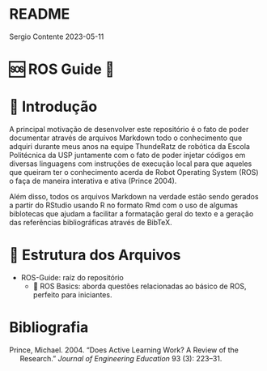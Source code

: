 README
================
Sergio Contente
2023-05-11

# :sos: ROS Guide :robot:

# :memo: Introdução

A principal motivação de desenvolver este repositório é o fato de poder
documentar através de arquivos Markdown todo o conhecimento que adquiri
durante meus anos na equipe ThundeRatz de robótica da Escola Politécnica
da USP juntamente com o fato de poder injetar códigos em diversas
linguagens com instruções de execução local para que aqueles que queiram
ter o conhecimento acerda de Robot Operating System (ROS) o faça de
maneira interativa e ativa (Prince 2004).

Além disso, todos os arquivos Markdown na verdade estão sendo gerados a
partir do RStudio usando R no formato Rmd com o uso de algumas
biblotecas que ajudam a facilitar a formatação geral do texto e a
geração das referências bibliográficas através de BibTeX.

# :open_file_folder: Estrutura dos Arquivos

- ROS-Guide: raíz do repositório
  - :seedling: ROS Basics: aborda questões relacionadas ao básico de
    ROS, perfeito para iniciantes.

# Bibliografia

<div id="refs" class="references csl-bib-body hanging-indent">

<div id="ref-active-learning" class="csl-entry">

Prince, Michael. 2004. “Does Active Learning Work? A Review of the
Research.” *Journal of Engineering Education* 93 (3): 223–31.

</div>

</div>
